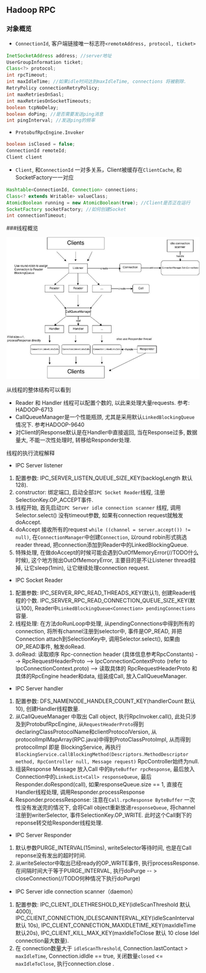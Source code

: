 ## Hadoop RPC

### 对象概览

* `ConnectionId`, 客户端链接唯一标志符`<remoteAddress, protocol, ticket>`

```java
InetSocketAddress address; //server地址
UserGroupInformation ticket;
Class<?> protocol;
int rpcTimeout;
int maxIdleTime; //如果idle时间达到maxIdleTime, connections 将被剔除.
RetryPolicy connectionRetryPolicy;
int maxRetriesOnSasl;
int maxRetriesOnSocketTimeouts;
boolean tcpNoDelay;
boolean doPing; //是否需要发送ping消息
int pingInterval; //发送ping的频率
```

* `ProtobufRpcEngine.Invoker`

```java
boolean isClosed = false;
ConnectionId remoteId;
Client client
```

* `Client`, 和`ConnectionId` 一对多关系，Client被缓存在`ClientCache`, 和SocketFactory一一对应

```java
Hashtable<ConnectionId, Connection> connections;
Class<? extends Writable> valueClass;
AtomicBoolean running = new AtomicBoolean(true); //Client是否正在运行
SocketFactory socketFactory; //如何创建Socket
int connectionTimeout;
```
###线程概览

![overview](HadoopRPCThreads.jpg)

从线程的整体结构可以看到

* Reader 和 Handler 线程可以配置个数的, 以此来处理大量requests. 参考: HADOOP-6713
* CallQueueManager是一个性能瓶颈, 尤其是采用默认`LinkedBlockingQueue` 情况下. 参考HADOOP-9640
* 对Client的Response默认是在Handler中直接返回, 当在Response过多, 数据量大, 不能一次性处理时, 转移给Responder处理.

线程的执行流程解释

* IPC Server listener
 1. 配置参数: IPC_SERVER_LISTEN_QUEUE_SIZE_KEY(backlogLength 默认 128).
 2. constructor: 绑定端口, 启动全部`IPC Socket Reader`线程, 注册SelectionKey.OP_ACCEPT事件.
 3. 线程开始, 首先启动`IPC Server idle connection scanner` 线程, 调用Selector.select() 没有timeout参数, 如果有connection request就触发doAccept.
 4. doAccept 接收所有的request `while ((channel = server.accept()) != null)`, 在`ConnectionManager`中创建`Connection`, 以round robin形式挑选reader thread, 把connection添加到Reader中的LinkedBlockingQueue.
 5. 特殊处理, 在做doAccept的时候可能会遇到OutOfMemoryError(//TODO什么时候), 这个地方抛出OutOfMemoryError, 主要目的是不让Listener thread挂掉, 让它sleep(1min), 让它继续处理connection request.
* IPC Socket Reader
 1. 配置参数: IPC_SERVER_RPC_READ_THREADS_KEY(默认1), 创建Reader线程的个数. IPC_SERVER_RPC_READ_CONNECTION_QUEUE_SIZE_KEY(默认100), Reader中`LinkedBlockingQueue<Connection> pendingConnections` 容量.
 2. 线程处理: 在方法doRunLoop中处理, 从pendingConnections中得到所有的connection, 将所有channel注册到selector中, 事件是OP_READ, 并把Connection attach到SelectionKey中, 调用Selector.select(), 如果由OP_READ事件, 触发doRead.
 3. doRead: 读取顺序 Rpc-connection header (具体信息参考RpcConstants) --> RpcRequestHeaderProto -->
 IpcConnectionContextProto (refer to IpcConnectionContext.proto) --> 读取具体的 RpcRequestHeaderProto 和 具体的RpcEngine header和data, 组装成Call, 放入CallQueueManager.
* IPC Server handler
 1. 配置参数: DFS_NAMENODE_HANDLER_COUNT_KEY(handlerCount 默认10), 创建Handler线程数量.
 2. 从CallQueueManager 中取出 Call object, 执行RpcInvoker.call(), 此处只涉及到ProtobufRpcEngine, 从`RequestHeaderProto`得到declaringClassProtocolName和clientProtocolVersion, 从protocolImplMapArray(RPC.java)中得到ProtoClassProtoImpl, 从而得到protocolImpl 即是 BlockingService, 再执行`BlockingService.callBlockingMethod(Descriptors.MethodDescriptor method, RpcController null, Message request)` RpcController始终为null.
 3. 组装Response Message 放入Call 中的`ByteBuffer rpcResponse`, 最后放入Connection中的`LinkedList<Call> responseQueue`, 最后Responder.doRespond(call), 如果responseQueue.size == 1, 直接在Handler线程处理, 调用Responder.processResponse
 4. Responder.processResponse: 注意在`Call.rpcResponse ByteBuffer` 一次性没有发送完的情况下, 会将Call object重新放进`responseQueue`, 将channel注册到writerSelector, 事件SelectionKey.OP_WRITE. 此时这个Call剩下的reponse转交给Responder线程处理.
 
* IPC Server Responder
 1. 默认参数PURGE_INTERVAL(15mins), writeSelector等待时间, 也是在Call reponse没有发出的超时时间.
 2. 从writeSelector中取出已经ready的OP_WRITE事件, 执行processResponse. 在间隔时间大于等于PURGE_INTERVAL, 执行doPurge -- > closeConnection(//TODO何种情况下执行doPurge)

* IPC Server idle connection scanner（daemon）
 1. 配置参数: IPC_CLIENT_IDLETHRESHOLD_KEY(idleScanThreshold 默认 4000), IPC_CLIENT_CONNECTION_IDLESCANINTERVAL_KEY(idleScanInterval 默认 10s), IPC_CLIENT_CONNECTION_MAXIDLETIME_KEY(maxIdleTime默认20s), IPC_CLIENT_KILL_MAX_KEY(maxIdleToClose 默认 10 close Idel connection最大数量).
 2. 在 connection数量大于 `idleScanThreshold`, Connection.lastContact > `maxIdleTime`, Connection.idIdle == true, 关闭数量`closed` <= `maxIdleToClose`,  执行connection.close .
